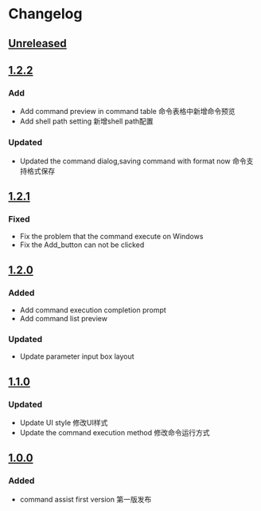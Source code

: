 # Changelog

## [Unreleased]

## [1.2.2]

### Add

- Add command preview in command table 命令表格中新增命令预览
- Add shell path setting 新增shell path配置

### Updated

- Updated the command dialog,saving command with format now 命令支持格式保存

## [1.2.1]

### Fixed

- Fix the problem that the command execute on Windows
- Fix the Add_button can not be clicked

## [1.2.0]

### Added

- Add command execution completion prompt
- Add command list preview

### Updated

- Update parameter input box layout

## [1.1.0]

### Updated

- Update UI style 修改UI样式
- Update the command execution method 修改命令运行方式

## [1.0.0]

### Added

- command assist first version 第一版发布

[Unreleased]: /compare/v1.2.2...HEAD
[1.2.2]: /compare/v1.2.1...v1.2.2
[1.2.1]: /compare/v1.2.0...v1.2.1
[1.2.0]: /compare/v1.1.0...v1.2.0
[1.1.0]: /compare/v1.0.0...v1.1.0
[1.0.0]: /commits/v1.0.0
